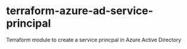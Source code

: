 # terraform-azure-ad-service-principal
Terraform module to create a service princpal in Azure Active Directory
